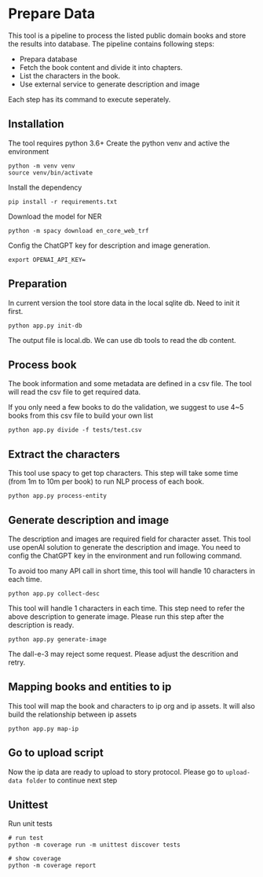 # Prepare Data
This tool is a pipeline to process the listed public domain books and store the results into database. The pipeline contains following steps:

- Prepara database
- Fetch the book content and divide it into chapters.
- List the characters in the book.
- Use external service to generate description and image

Each step has its command to execute seperately.

## Installation
The tool requires python 3.6+ 
Create the python venv and active the environment

```shell
python -m venv venv
source venv/bin/activate
```

Install the dependency

```shell
pip install -r requirements.txt
```

Download the model for NER

```shell
python -m spacy download en_core_web_trf
```

Config the ChatGPT key for description and image generation.

```shell
export OPENAI_API_KEY=
```

## Preparation
In current version the tool store data in the local sqlite db. Need to init it first.

```shell
python app.py init-db
```
The output file is local.db. We can use db tools to read the db content.

## Process book
The book information and some metadata are defined in a csv file. The tool will read the csv file to get required data.

If you only need a few books to do the validation, we suggest to use 4~5 books from this csv file to build your own list
```shell
python app.py divide -f tests/test.csv
```

## Extract the characters
This tool use spacy to get top characters. This step will take some time (from 1m to 10m per book) to run NLP process of each book.

```shell
python app.py process-entity
```

## Generate description and image
The description and images are required field for character asset. This tool use openAI solution to generate the description and image. You need to config the ChatGPT key in the environment and run following command.

To avoid too many API call in short time, this tool will handle 10 characters in each time.
```shell
python app.py collect-desc
```

This tool will handle 1 characters in each time. This step need to refer the above description to generate image. Please run this step after the description is ready. 
```shell
python app.py generate-image
```
The dall-e-3 may reject some request. Please adjust the descrition and retry. 

## Mapping books and entities to ip
This tool will map the book and characters to ip org and ip assets. It will also build the relationship between ip assets
```shell
python app.py map-ip
```

## Go to upload script
Now the ip data are ready to upload to story protocol. Please go to `upload-data folder` to continue next step

## Unittest
Run unit tests
```shell
# run test
python -m coverage run -m unittest discover tests

# show coverage
python -m coverage report
```